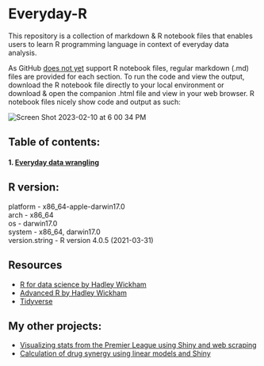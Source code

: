 # Everyday-R
This repository is a collection of markdown & R notebook files that enables users to learn R programming language in context of everyday data analysis. 

As GitHub [does not yet](https://github.com/rstudio/rmarkdown/issues/1020) support R notebook files, regular markdown (.md) files are provided for each section. To run the code and view the output, download the R notebook file directly to your local environment or download & open the companion .html file and view in your web browser. R notebook files nicely show code and output as such:


![Screen Shot 2023-02-10 at 6 00 34 PM](https://user-images.githubusercontent.com/76887483/218218494-64a3cd7f-70e1-4817-b830-d6073e9e8254.png)

## Table of contents:
#### 1. [Everyday data wrangling](https://github.com/snowoflondon/everyday-r/blob/main/1_DataWrangling.md)

## R version:
platform       - x86_64-apple-darwin17.0     
arch           - x86_64                      
os             - darwin17.0                  
system         - x86_64, darwin17.0   
version.string - R version 4.0.5 (2021-03-31)

## Resources
* [R for data science by Hadley Wickham](https://r4ds.had.co.nz/)
* [Advanced R by Hadley Wickham](https://adv-r.hadley.nz/)
* [Tidyverse](https://www.tidyverse.org/)

## My other projects:
* [Visualizing stats from the Premier League using Shiny and web scraping](https://github.com/snowoflondon/PL_Visualizer)
* [Calculation of drug synergy using linear models and Shiny](https://github.com/snowoflondon/CIComputeR_WEB)
